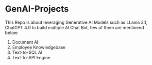 # GenAI-Projects
This Repo is about leveraging Generative AI Models such as LLama 3.1, ChatGPT 4.0 to build multiple AI Chat Bot, few of them are mentioend below:
1. Document AI
2. Employee Knowledgebase
3. Text-to-SQL AI
4. Text-to-API Engine
